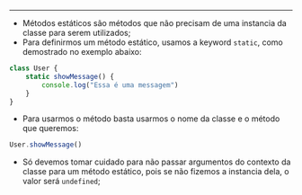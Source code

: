 ___
- Métodos estáticos são métodos que não precisam de uma instancia da classe para serem utilizados;
- Para definirmos um método estático, usamos a keyword `static`, como demostrado no exemplo abaixo:
```js
class User {
	static showMessage() {
		console.log("Essa é uma messagem")
	}
}
```
- Para usarmos o método basta usarmos o nome da classe e o método que queremos:
```js
User.showMessage()
```
- Só devemos tomar cuidado para não passar argumentos do contexto da classe para um método estático, pois se não fizemos a instancia dela, o valor será `undefined`;
